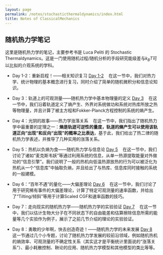 ```yaml
---
layout: page
permalink: /notes/stochasticthermaldynamics/index.html
title: Notes of ClassicalMechanics
---
```



## 随机热力学笔记

这里是随机热力学的笔记，主要参考书是 Luca Peliti 的 Stochastic Thermaldynamics。这是一门使用随机过程/随机分析的手段研究能级差与$k_B T$可以比拟的介观系统的学科。


- Day 1-2：重新启程！——相关知识复习  [Day 1-2](https://zeroovector.github.io/notes/stochasticthermaldynamics_pdf/stm_day1-2.pdf)  &nbsp;&nbsp;  在这一节中，我们对热力学、统计物理的基本概念进行复习，同时介绍了简单的随机微积分和信息论知识。

- Day 3：轨道上的可观测量——随机热力学中基本物理量的定义   [Day 3](https://zeroovector.github.io/notes/stochasticthermaldynamics_pdf/stm_day3.pdf)  &nbsp;&nbsp;  在这一节中，我们沿着轨道定义了熵产生、外界对系统做功和系统对热库所放之热等物理量，并且计算了被主方程和Fokker-Planck方程控制的系统的熵产生。

- Day 4：光阴的故事——热力学涨落关系  &nbsp;&nbsp; 在这一节中，我们指出了随机热力学中最重要的定理之一：**熵是轨迹可逆性的量度，轨道的熵产生可以使用该轨道正向“出现“和反向“出现”的概率之比表达**，基于此，我们给出了热二律的随机热力学表述，并推导了几种实用的涨落关系。

- Day 5：热机以负熵为食——随机热力学与信息论    [Day 5](https://zeroovector.github.io/notes/stochasticthermaldynamics_pdf/stm_day5.pdf) &nbsp;&nbsp;   在这一节中，我们讨论了诸如“麦克斯韦妖”等通过利用系统的信息，从单一热源提取能量对外做功的“信息引擎”。我们说明了一般的热机向低温热源放热的行为可以被泛化为热机从一个“信息库”中抽取负熵，并且给出了与热库、信息库同时接触的系统的一般建模。

- Day 6：“百年不遇”的量化——大偏差理论    [Day 6](https://zeroovector.github.io/notes/stochasticthermaldynamics_pdf/stm_day6.pdf)  &nbsp;&nbsp; 在这一节中，我们讨论了用于研究稀有事件的大偏差理论，计算了特定可观测量的速率函数，并给出了“Tilting/倾斜”等用于计算Scaled CGF和速率函数的技巧。

- Day 7：走向现实的随机热力学——随机热力学的实验验证  [Day 7](https://zeroovector.github.io/notes/stochasticthermaldynamics_pdf/stm_day7.pdf) &nbsp;&nbsp;  在这一节中，我们以估计生物大分子在不同状态下的自由能差和估算擦除信息所需的能量等几个实验作为例子，展示了之前几节介绍的理论的实验验证。

- Day 8：勇敢的少年啊，快去创造奇迹！——随机热力学的未来发展   [Day 8](https://zeroovector.github.io/notes/stochasticthermaldynamics_pdf/stm_day8.pdf) &nbsp;&nbsp;  这一节通过几个小专题，讨论了随机热力学发展的较前沿领域，例如随机热机的熵效率、可观测量的不确定性关系（其实这才是平衡统计里面说的“涨落关系”）、最小耗散控制、鞅论的应用、随机热力学模型和其他模型的类比等等。



